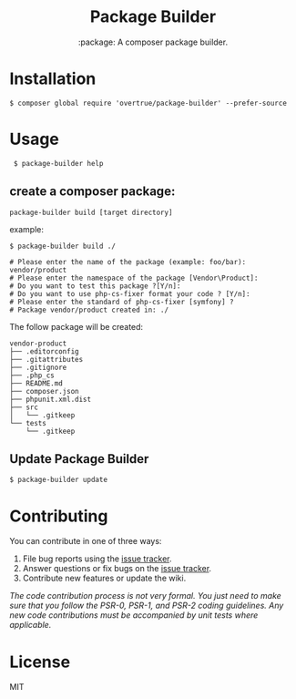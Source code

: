 <h1 align="center"> Package Builder </h1>

<p align="center"> :package: A composer package builder.</p>


# Installation


```shell
$ composer global require 'overtrue/package-builder' --prefer-source
```

# Usage

```shell
 $ package-builder help
```

## create a composer package:

```
package-builder build [target directory]
```
example:

```shell
$ package-builder build ./

# Please enter the name of the package (example: foo/bar): vendor/product
# Please enter the namespace of the package [Vendor\Product]:
# Do you want to test this package ?[Y/n]:
# Do you want to use php-cs-fixer format your code ? [Y/n]:
# Please enter the standard of php-cs-fixer [symfony] ?
# Package vendor/product created in: ./
```
The follow package will be created:

```
vendor-product
├── .editorconfig
├── .gitattributes
├── .gitignore
├── .php_cs
├── README.md
├── composer.json
├── phpunit.xml.dist
├── src
│   └── .gitkeep
└── tests
    └── .gitkeep
```

## Update Package Builder

```shell
$ package-builder update
```

# Contributing

You can contribute in one of three ways:

1. File bug reports using the [issue tracker](https://github.com/overtrue/package-builder/issues).
2. Answer questions or fix bugs on the [issue tracker](https://github.com/overtrue/package-builder/issues).
3. Contribute new features or update the wiki.

_The code contribution process is not very formal. You just need to make sure that you follow the PSR-0, PSR-1, and PSR-2 coding guidelines. Any new code contributions must be accompanied by unit tests where applicable._

# License

MIT
